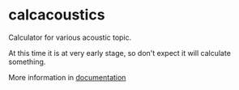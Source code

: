 # calcacoustics
Calculator for various acoustic topic.

At this time it is at very early stage, so don't expect it will calculate something.

More information in [documentation](https://adrian-tk.github.io/calcacoustics/)
